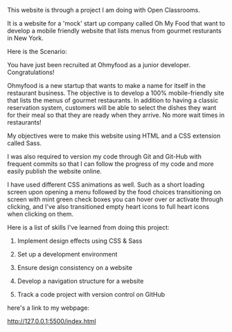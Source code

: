 This website is through a project I am doing with Open Classrooms.

It is a website for a 'mock' start up company called Oh My Food that want to develop a mobile friendly website that lists menus from gourmet resturants in New York.

Here is the Scenario:

You have just been recruited at Ohmyfood as a junior developer. Congratulations!

Ohmyfood is a new startup that wants to make a name for itself in the restaurant business. The objective is to develop a 100% mobile-friendly site that lists the menus of gourmet restaurants. In addition to having a classic reservation system, customers will be able to select the dishes they want for their meal so that they are ready when they arrive. No more wait times in restaurants!

My objectives were to make this website using HTML and a CSS extension called Sass.

I was also required to version my code through Git and Git-Hub with frequent commits so that I can follow the progress of my code and more easily publish the website online.

I have used different CSS animations as well. Such as a short loading screen upon opening a menu followed by the food choices transitioning on screen with mint green check boxes you can hover over or activate through clicking, and I've also transitioned empty heart icons to full heart icons when clicking on them.

Here is a list of skills I've learned from doing this project:

1. Implement design effects using CSS & Sass

2. Set up a development environment

3. Ensure design consistency on a website

4. Develop a navigation structure for a website

5. Track a code project with version control on GitHub

here's a link to my webpage:

http://127.0.0.1:5500/index.html
